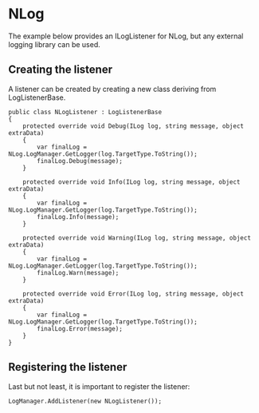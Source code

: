 # NLog

The example below provides an ILogListener for NLog, but any external logging library can be used.

## Creating the listener

A listener can be created by creating a new class deriving from LogListenerBase.

```
public class NLogListener : LogListenerBase
{
    protected override void Debug(ILog log, string message, object extraData)
    {
        var finalLog = NLog.LogManager.GetLogger(log.TargetType.ToString());
        finalLog.Debug(message);
    }

    protected override void Info(ILog log, string message, object extraData)
    {
        var finalLog = NLog.LogManager.GetLogger(log.TargetType.ToString());
        finalLog.Info(message);
    }

    protected override void Warning(ILog log, string message, object extraData)
    {
        var finalLog = NLog.LogManager.GetLogger(log.TargetType.ToString());
        finalLog.Warn(message);
    }

    protected override void Error(ILog log, string message, object extraData)
    {
        var finalLog = NLog.LogManager.GetLogger(log.TargetType.ToString());
        finalLog.Error(message);
    }
}
```

## Registering the listener

Last but not least, it is important to register the listener:

```
LogManager.AddListener(new NLogListener());
```
